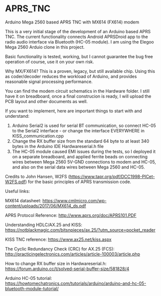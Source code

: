# APRS_TNC
Arduino Mega 2560 based APRS TNC with MX614 (FX614) modem

This is a very initial stage of the development of an Arduino based APRS TNC. The current functionality connects Android APRSDroid app to the radio audio interface via Bluetooth (HC-05 module). I am using the Elegoo Mega 2560 Arduio clone in this project.

Basic functionality is tested, working, but I cannot guarantee the bug free operation of course, use it on your own risk.

Why MX/FX614? This is a proven, legacy, but still available chip. Using this as coder/decoder reduces the workload of Arduino, and provides reasonable signal processing performance.

You can find the modem circuit schematics in the Hardware folder. I still have it on breadboard, once a final construcion is ready, I will upload the PCB layout and other documents as well.

If you want to implement, here are important things to start with and understand:

1. Arduino Serial2 is used for serial BT communication, so connect HC-05 to the Serial2 interface - or change the interface EVERYWHERE in KISS_communication.cpp
2. Change the RX buffer size from the standard 64 byte to at least 340 bytes in the Arduino IDE Hardwareserial.h file
3. The HC-05 module caused EMI issues during the tests, so I deployed it on a separate breadboard, and applied ferrite beads on connecting wires between Mega 2560 5V-GND connections to modem and HC-05, and also on the serial data wires between Mega 2560 and HC-05.

Credits to John Hansen, W2FS (https://www.tapr.org/pdf/DCC1998-PICet-W2FS.pdf) for the basic principles of APRS transmission code.


Useful links:

MX614 datasheet: https://www.cmlmicro.com/wp-content/uploads/2017/06/MX614_ds.pdf

APRS Protocol Reference: http://www.aprs.org/doc/APRS101.PDF

Understanding HDLC/AX.25 and KISS: https://notblackmagic.com/bitsnpieces/ax.25/?utm_source=pocket_reader

KISS TNC reference: https://www.ax25.net/kiss.aspx

The Cyclic Redundancy Check (CRC) for AX.25 (FCS): http://practicingelectronics.com/articles/article-100003/article.php

How to change RX buffer size in Hardwareserial.h: https://forum.arduino.cc/t/solved-serial-buffer-size/581828/4

Arduino HC-05 tutorial: https://howtomechatronics.com/tutorials/arduino/arduino-and-hc-05-bluetooth-module-tutorial/
